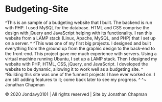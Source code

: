 # Budgeting-Site
^This is an sample of a budgeting website that I built. The backend is run with PHP. I used MySQL for the database. HTML and CSS comprise the design with jQuery and JavaScript helping with its functionality. I ran this website from a LAMP stack (Linux, Apache, MySQL, and PHP) that I set up on a server.
^
^This was one of my first big projects. I designed and built everything from the ground up from the graphic design to the back-end to the front-end. This project gave me much experience with servers. Using a virtual machine running Ubuntu, I set up a LAMP stack. Then I designed my website with PHP, HTML, CSS, jQuery, and JavaScript. I developed the website to be dynamic, allowing it to work well as a budgeting site.
^
^Building this site was one of the funnest projects I have ever worked on. I am still adding features to it; come back later to see my progress.
^
^~ Jonathan Chapman

© 2020 Jondavy0101  |  All rights reserved  |  Site by Jonathan Chapman

